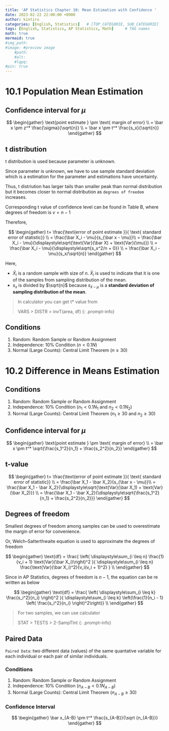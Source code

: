 ```yaml
---
title: 'AP Statistics Chapter 10: Mean Estimation with Confidence '
date: 2023-02-22 22:00:00 +0900
author: kintiru
categories: [English, Statistics]   # [TOP_CATEGORIE, SUB_CATEGORIE]
tags: [English, Statistics, AP Statistics, Math]     # TAG names 
math: true
mermaid: true
#img_path: 
#image: #preview image
    #path:
    #alt:
    #lqpq:
#pin: true
---
```

<!--- 
Include script per post to prevent version break and better per post management
-->
<script src="https://cdn.jsdelivr.net/npm/chart.js@4.1.2/dist/chart.umd.js"></script>

# 10.1 Population Mean Estimation

## Confidence interval for $\mu$

$$
\begin{gather}
\text{point estimate } \pm \text{ margin of error} \\
= \bar x \pm z^* \frac{\sigma}{\sqrt{n}} \\
= \bar x \pm t^* \frac{s_x}{\sqrt{n}}
\end{gather}
$$

## t distribution

t distribution is used because parameter is unknown.

Since parameter is unknown, we have to use sample standard deviation which is a estimation for the parameter and estimations have uncertainty.

Thus, t distriution has larger tails than smaller peak than normal distribution but it becomes closer to normal distribution as `degrees of freedom` increases. 

Corresponding t value of confidence level can be found in Table B, where degrees of freedom is $v = n-1$

Therefore,

$$
\begin{gather}
t= \frac{\text{error of point estimate }}{ \text{ standard error of statistic}} \\
= \frac{\bar X_i - \mu}{s_{\bar x - \mu}}\\
= \frac{\bar X_i - \mu}{\displaystyle\sqrt{\text{Var}(\bar X) + \text{Var}(\mu)}} \\
= \frac{\bar X_i - \mu}{\displaystyle\sqrt{s_x^2/n + 0}} \\
= \frac{\bar X_i - \mu}{s_x/\sqrt{n}}
\end{gather}
$$

Here, 
 * $\bar X_i$ is a random sample with size of $n$. $\bar X_i$ is used to indicate that it is one of the samples from sampling distribution of the mean.
 * $s_x$ is divided by $\sqrt{n}$ because $s_{\bar x - \mu}$ is a **standard deviation of sampling distribution of the mean**.

> In calculator you can get t* value from
> 
> VARS > DISTR > invT(area, df)
{: .prompt-info}

## Conditions

 1. Random: Random Sample or Random Assignment
 2. Independence: 10% Condition ($n < 0.1N$)
 3. Normal (Large Counts): Central Limit Theorem ($n \geq 30$)

# 10.2 Difference in Means Estimation

## Conditions

 1. Random: Random Sample or Random Assignment
 2. Independence: 10% Condition ($n_1 < 0.1N_1$ and $n_2 < 0.1N_2$)
 3. Normal (Large Counts): Central Limit Theorem ($n_1 \geq 30$ and $n_2 \geq 30$)

## Confidence interval for $\mu$

$$
\begin{gather}
\text{point estimate } \pm \text{ margin of error} \\
= \bar x \pm t^* \sqrt{\frac{s_1^2}{n_1} + \frac{s_2^2}{n_2}}
\end{gather}
$$

## t-value

$$
\begin{gather}
t= \frac{\text{error of point estimate }}{ \text{ standard error of statistic}} \\
= \frac{\bar X_1 - \bar X_2}{s_{\bar x - \mu}}\\
= \frac{\bar X_1 - \bar X_2}{\displaystyle\sqrt{\text{Var}(\bar X_1) + \text{Var}(\bar X_2)}} \\
= \frac{\bar X_1 - \bar X_2}{\displaystyle\sqrt{\frac{s_1^2}{n_1} + \frac{s_2^2}{n_2}}}
\end{gather}
$$

## Degrees of freedom

Smallest degrees of freedom among samples can be used to overestimate the margin of error for convenience.

Or, Welch–Satterthwaite equation is used to approximate the degrees of freedom

$$
\begin{gather}
\text{df} =  \frac{ \left( \displaystyle\sum_{i \leq n} \frac{1}{v_i + 1} \text{Var}(\bar X_i)\right)^2 }{ \displaystyle\sum_{i \leq n} \frac{\text{Var}(\bar X_i)^2}{v_i(v_i + 1)^2} } \\
\end{gather}
$$

Since in AP Statistics, degrees of freedom is $n-1$, the equation can be re written as below

$$
\begin{gather}
\text{df} =  \frac{ \left( \displaystyle\sum_{i \leq k} \frac{s_i^2}{n_i} \right)^2 }{ \displaystyle\sum_{i \leq k} \left(\frac{1}{n_i - 1} \left( \frac{s_i^2}{n_i} \right)^2\right)} \\
\end{gather}
$$

> For two samples, we can use calculator
>
> STAT > TESTS > 2-SampTInt
{: .prompt-info}

## Paired Data

`Paired Data`: two different data (values) of the same quantative variable for each individual or each pair of similar individuals.

### Conditions

 1. Random: Random Sample or Random Assignment
 2. Independence: 10% Condition ($n_{A-B} < 0.1N_{A-B}$)
 3. Normal (Large Counts): Central Limit Theorem ($n_{A-B} \geq 30$)

### Confidence Interval

$$
\begin{gather}
\bar x_{A-B} \pm t^* \frac{s_{A-B}}{\sqrt {n_{A-B}}}
\end{gather}
$$